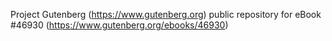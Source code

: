 Project Gutenberg (https://www.gutenberg.org) public repository for eBook #46930 (https://www.gutenberg.org/ebooks/46930)
